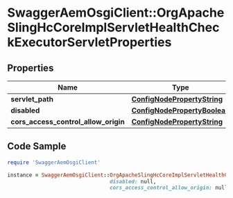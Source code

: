 # SwaggerAemOsgiClient::OrgApacheSlingHcCoreImplServletHealthCheckExecutorServletProperties

## Properties

Name | Type | Description | Notes
------------ | ------------- | ------------- | -------------
**servlet_path** | [**ConfigNodePropertyString**](ConfigNodePropertyString.md) |  | [optional] 
**disabled** | [**ConfigNodePropertyBoolean**](ConfigNodePropertyBoolean.md) |  | [optional] 
**cors_access_control_allow_origin** | [**ConfigNodePropertyString**](ConfigNodePropertyString.md) |  | [optional] 

## Code Sample

```ruby
require 'SwaggerAemOsgiClient'

instance = SwaggerAemOsgiClient::OrgApacheSlingHcCoreImplServletHealthCheckExecutorServletProperties.new(servlet_path: null,
                                 disabled: null,
                                 cors_access_control_allow_origin: null)
```


